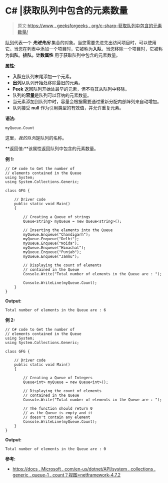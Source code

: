 # C# |获取队列中包含的元素数量

> 原文:[https://www . geeksforgeeks . org/c-sharp-获取队列中包含的元素数量/](https://www.geeksforgeeks.org/c-sharp-get-the-number-of-elements-contained-in-the-queue/)

[队列](https://www.geeksforgeeks.org/queue-data-structure/)代表一个 ***先进先出*** 集合的对象。当您需要先进先出访问项目时，可以使用它。当您在列表中添加一个项目时，它被称为**入队**，当您移除一个项目时，它被称为**出队**。**排队<t>。计数属性</t>** 用于获取队列中包含的元素数量。

**属性:**

*   **入队**在队列末尾添加一个元素。
*   **出列**从队列开始处移除最旧的元素。
*   **Peek** 返回队列开始处最早的元素，但不将其从队列中移除。
*   队列的**容量**是队列可以容纳的元素数量。
*   当元素添加到队列中时，容量会根据需要通过重新分配内部阵列来自动增加。
*   队列接受 **null** 作为引用类型的有效值，并允许重复元素。

**语法:**

```
myQueue.Count 

```

这里，*我的队列*是队列的名称。

**返回值:**该属性返回队列中包含的元素数量。

**例 1:**

```
// C# code to Get the number of
// elements contained in the Queue
using System;
using System.Collections.Generic;

class GFG {

    // Driver code
    public static void Main()
    {

        // Creating a Queue of strings
        Queue<string> myQueue = new Queue<string>();

        // Inserting the elements into the Queue
        myQueue.Enqueue("Chandigarh");
        myQueue.Enqueue("Delhi");
        myQueue.Enqueue("Noida");
        myQueue.Enqueue("Himachal");
        myQueue.Enqueue("Punjab");
        myQueue.Enqueue("Jammu");

        // Displaying the count of elements
        // contained in the Queue
        Console.Write("Total number of elements in the Queue are : ");

        Console.WriteLine(myQueue.Count);
    }
}
```

**Output:**

```
Total number of elements in the Queue are : 6

```

**例 2:**

```
// C# code to Get the number of
// elements contained in the Queue
using System;
using System.Collections.Generic;

class GFG {

    // Driver code
    public static void Main()
    {

        // Creating a Queue of Integers
        Queue<int> myQueue = new Queue<int>();

        // Displaying the count of elements
        // contained in the Queue
        Console.Write("Total number of elements in the Queue are : ");

        // The function should return 0
        // as the Queue is empty and it
        // doesn't contain any element
        Console.WriteLine(myQueue.Count);
    }
}
```

**Output:**

```
Total number of elements in the Queue are : 0

```

**参考:**

*   [https://docs . Microsoft . com/en-us/dotnet/API/system . collections . generic . queue-1 . count？视图=netframework-4.7.2](https://docs.microsoft.com/en-us/dotnet/api/system.collections.generic.queue-1.count?view=netframework-4.7.2)